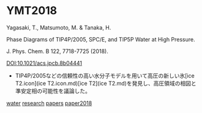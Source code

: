 # YMT2018

Yagasaki, T., Matsumoto, M. & Tanaka, H.

Phase Diagrams of TIP4P/2005, SPC/E, and TIP5P Water at High Pressure. 

J. Phys. Chem. B 122, 7718-7725 (2018). 

[DOI:10.1021/acs.jpcb.8b04441](http://doi.org/10.1021/acs.jpcb.8b04441)

* TIP4P/2005などの信頼性の高い水分子モデルを用いて高圧の新しい氷[ice T2.icon](ice T2.icon.md)[ice T2](ice T2.md)を発見し、高圧領域の相図と準安定相の可能性を議論した。
[](https://gyazo.com/5b848ef29c0362f8f5b42480e4d01b98)

[](http://youtu.be/1SdNMDIU1mw)

[water](water.md) [research](research.md) [papers](papers.md) [paper2018](paper2018.md)



